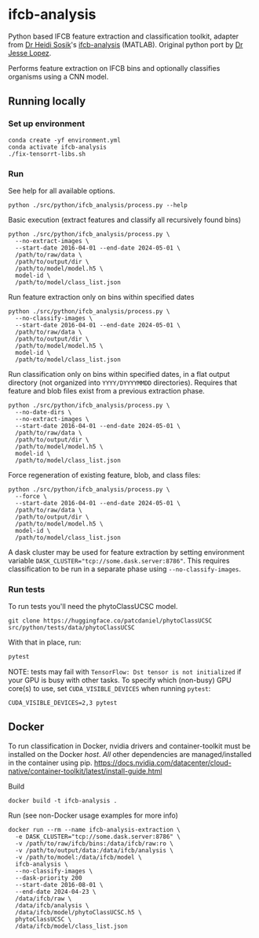 # ifcb-analysis

Python based IFCB feature extraction and classification toolkit,
adapter from [Dr Heidi Sosik](https://github.com/hsosik)'s
[ifcb-analysis](https://github.com/hsosik/ifcb-analysis)
(MATLAB). Original python port by [Dr Jesse Lopez](https://github.com/yosoyjay).

Performs feature extraction on IFCB bins
and optionally classifies organisms using a
CNN model.

## Running locally

### Set up environment

```
conda create -yf environment.yml
conda activate ifcb-analysis
./fix-tensorrt-libs.sh
```

### Run

See help for all available options.

```
python ./src/python/ifcb_analysis/process.py --help
```

Basic execution (extract features and classify all recursively found bins)

```
python ./src/python/ifcb_analysis/process.py \
  --no-extract-images \
  --start-date 2016-04-01 --end-date 2024-05-01 \
  /path/to/raw/data \
  /path/to/output/dir \
  /path/to/model/model.h5 \
  model-id \
  /path/to/model/class_list.json
```

Run feature extraction only on bins within specified dates

```
python ./src/python/ifcb_analysis/process.py \
  --no-classify-images \
  --start-date 2016-04-01 --end-date 2024-05-01 \
  /path/to/raw/data \
  /path/to/output/dir \
  /path/to/model/model.h5 \
  model-id \
  /path/to/model/class_list.json
```

Run classification only on bins within specified dates, in a
flat output directory (not organized into `YYYY/DYYYYMMDD` directories).
Requires that feature and blob files exist from a previous extraction phase.

```
python ./src/python/ifcb_analysis/process.py \
  --no-date-dirs \
  --no-extract-images \
  --start-date 2016-04-01 --end-date 2024-05-01 \
  /path/to/raw/data \
  /path/to/output/dir \
  /path/to/model/model.h5 \
  model-id \
  /path/to/model/class_list.json
```

Force regeneration of existing feature, blob, and class files:

```
python ./src/python/ifcb_analysis/process.py \
  --force \
  --start-date 2016-04-01 --end-date 2024-05-01 \
  /path/to/raw/data \
  /path/to/output/dir \
  /path/to/model/model.h5 \
  model-id \
  /path/to/model/class_list.json
```

A dask cluster may be used for feature extraction by setting
environment variable `DASK_CLUSTER="tcp://some.dask.server:8786"`.
This requires classification to be run in a separate phase using
`--no-classify-images`.

### Run tests

To run tests you'll need the phytoClassUCSC model.

```
git clone https://huggingface.co/patcdaniel/phytoClassUCSC src/python/tests/data/phytoClassUCSC
```

With that in place, run:

```sh
pytest
```

NOTE: tests may fail with `TensorFlow: Dst tensor is not initialized`
if your GPU is busy with other tasks.
To specify which (non-busy) GPU core(s) to use,
set `CUDA_VISIBLE_DEVICES` when running `pytest`:

```
CUDA_VISIBLE_DEVICES=2,3 pytest
```

## Docker

To run classification in Docker, nvidia drivers and container-toolkit
must be installed on the Docker *host*.
*All* other dependencies are managed/installed in the container using pip.
https://docs.nvidia.com/datacenter/cloud-native/container-toolkit/latest/install-guide.html

Build

```
docker build -t ifcb-analysis .
```

Run (see non-Docker usage examples for more info)

```
docker run --rm --name ifcb-analysis-extraction \
  -e DASK_CLUSTER="tcp://some.dask.server:8786" \
  -v /path/to/raw/ifcb/bins:/data/ifcb/raw:ro \
  -v /path/to/output/data:/data/ifcb/analysis \
  -v /path/to/model:/data/ifcb/model \
  ifcb-analysis \
  --no-classify-images \
  --dask-priority 200
  --start-date 2016-08-01 \
  --end-date 2024-04-23 \
  /data/ifcb/raw \
  /data/ifcb/analysis \
  /data/ifcb/model/phytoClassUCSC.h5 \
  phytoClassUCSC \
  /data/ifcb/model/class_list.json
```
